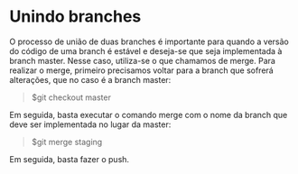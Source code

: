 # Unindo branches
O processo de união de duas branches é importante para quando a versão do código de uma branch é estável e deseja-se que seja implementada à branch master. Nesse caso, utiliza-se o que chamamos de merge.
Para realizar o merge, primeiro precisamos voltar para a branch que sofrerá alterações, que no caso é a branch master:

>$git checkout master

Em seguida, basta executar o comando merge com o nome da branch que deve ser implementada no lugar da master:

>$git merge staging

Em seguida, basta fazer o push.

